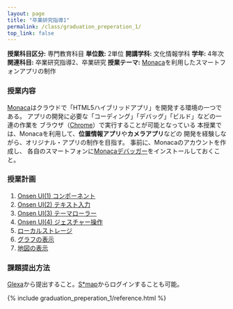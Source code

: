 ```yaml
---
layout: page
title: "卒業研究指導1"
permalink: /class/graduation_preperation_1/
top_link: false
---
```


**授業科目区分:** 専門教育科目
**単位数:** 2単位
**開講学科:** 文化情報学科
**学年:** 4年次
**関連科目:** 卒業研究指導2、卒業研究
**授業テーマ:** [Monaca](https://ja.monaca.io/)を利用したスマートフォンアプリの制作

### 授業内容

[Monaca](https://ja.monaca.io/)はクラウドで「HTML5ハイブリッドアプリ」を開発する環境の一つである。
アプリの開発に必要な「コーディング」「デバッグ」「ビルド」などの一連の作業を
ブラウザ（[Chrome](https://www.google.co.jp/chrome/)）で実行することが可能となっている
本授業では、Monacaを利用して、**位置情報アプリ**や**カメラアプリ**などの
開発を経験しながら、オリジナル・アプリの制作を目指す。
事前に、Monacaのアカウントを作成し、
各自のスマートフォンに[Monacaデバッガー](https://ja.monaca.io/debugger.html)をインストールしておくこと。

### 授業計画

1. [Onsen UI(1) コンポーネント](chapter1.html)
2. [Onsen UI(2) テキスト入力](chapter2.html)
3. [Onsen UI(3) テーマローラー](chapter3.html)
4. [Onsen UI(4) ジェスチャー操作](chapter4.html)
5. [ローカルストレージ](chapter5.html)
6. [グラフの表示](chapter6.html)
7. [地図の表示](chapter7.html)
<!-- 8. 位置情報アプリの制作 -->
<!-- 9. カメラアプリの制作 -->
<!-- 10. オーディオアプリの制作 -->

### 課題提出方法

[Glexa](https://glexa.sugiyama-u.ac.jp/)から提出すること。[S*map](https://portal.sugiyama-u.ac.jp/s_map/portalauth/logon.do)からログインすることも可能。

{% include graduation_preperation_1/reference.html %}
